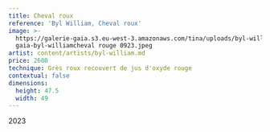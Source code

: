```yaml
---
title: Cheval roux
reference: 'Byl William, Cheval roux'
image: >-
  https://galerie-gaia.s3.eu-west-3.amazonaws.com/tina/uploads/byl-william/galerie
  gaia-byl-williamcheval rouge 0923.jpeg
artist: content/artists/byl-william.md
price: 2600
technique: Grès roux recouvert de jus d'oxyde rouge
contextual: false
dimensions:
  height: 47.5
  width: 49
---
```


2023
